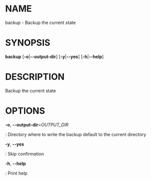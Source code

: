 # NAME

backup - Backup the current state

# SYNOPSIS

**backup** \[**-o**\|**\--output-dir**\] \[**-y**\|**\--yes**\]
\[**-h**\|**\--help**\]

# DESCRIPTION

Backup the current state

# OPTIONS

**-o**, **\--output-dir**=*OUTPUT_DIR*

:   Directory where to write the backup default to the current directory

**-y**, **\--yes**

:   Skip confirmation

**-h**, **\--help**

:   Print help
